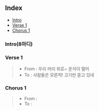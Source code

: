 ## Index
- [Intro](#Intro(8마디))
- [Verse 1](#verse-1)
- [Chorus 1](#chorus-1)
### Intro(8마디)
### Verse 1
> - From : 우리 머리 위로~ 운석이 떨어
> - To : 사람들은 모른척! 고기만 뜯고 있네
### Chorus 1
>- From : 
>- To :  